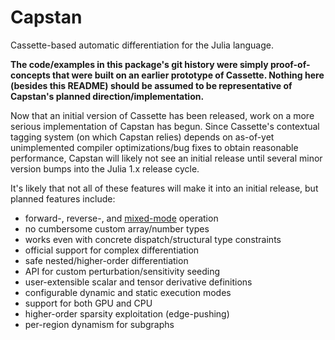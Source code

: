 # Capstan

Cassette-based automatic differentiation for the Julia language.

**The code/examples in this package's git history were simply proof-of-concepts that were built on an earlier prototype of Cassette. Nothing here (besides this README) should be assumed to be representative of Capstan's planned direction/implementation.**

Now that an initial version of Cassette has been released, work on a more serious implementation of Capstan has begun. Since Cassette's contextual tagging system (on which Capstan relies) depends on as-of-yet unimplemented compiler optimizations/bug fixes to obtain reasonable performance, Capstan will likely not see an initial release until several minor version bumps into the Julia 1.x release cycle.

It's likely that not all of these features will make it into an initial release, but planned features include:

- forward-, reverse-, and [mixed-mode](https://arxiv.org/abs/1810.08297) operation
- no cumbersome custom array/number types
- works even with concrete dispatch/structural type constraints
- official support for complex differentiation
- safe nested/higher-order differentiation
- API for custom perturbation/sensitivity seeding
- user-extensible scalar and tensor derivative definitions
- configurable dynamic and static execution modes
- support for both GPU and CPU
- higher-order sparsity exploitation (edge-pushing)
- per-region dynamism for subgraphs
